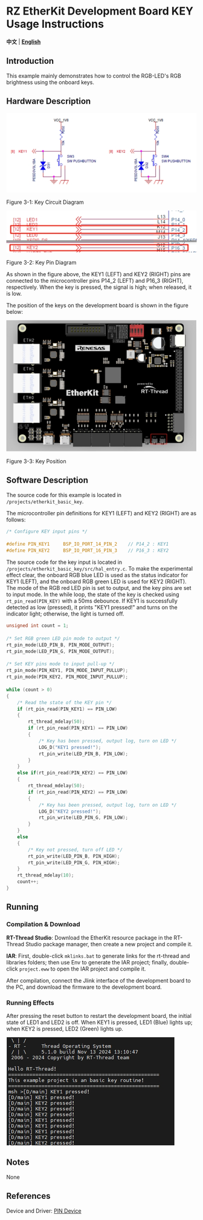 # RZ EtherKit Development Board KEY Usage Instructions

**中文** | [**English**](./README.md)

## Introduction

This example mainly demonstrates how to control the RGB-LED's RGB brightness using the onboard keys.

## Hardware Description

![img](./figures/wps23.jpg)

Figure 3-1: Key Circuit Diagram

![img](./figures/wps24.jpg)

Figure 3-2: Key Pin Diagram

As shown in the figure above, the KEY1 (LEFT) and KEY2 (RIGHT) pins are connected to the microcontroller pins P14_2 (LEFT) and P16_3 (RIGHT), respectively. When the key is pressed, the signal is high; when released, it is low.

The position of the keys on the development board is shown in the figure below:

![img](./figures/wps25.jpg)

Figure 3-3: Key Position

## Software Description

The source code for this example is located in `/projects/etherkit_basic_key`.

The microcontroller pin definitions for KEY1 (LEFT) and KEY2 (RIGHT) are as follows:

```c
/* Configure KEY input pins */

#define PIN_KEY1     BSP_IO_PORT_14_PIN_2    // P14_2 : KEY1
#define PIN_KEY2     BSP_IO_PORT_16_PIN_3    // P16_3 : KEY2
```
The source code for the key input is located in `/projects/etherkit_basic_key/src/hal_entry.c`. To make the experimental effect clear, the onboard RGB blue LED is used as the status indicator for KEY1 (LEFT), and the onboard RGB green LED is used for KEY2 (RIGHT). The mode of the RGB red LED pin is set to output, and the key pins are set to input mode. In the while loop, the state of the key is checked using `rt_pin_read(PIN_KEY)` with a 50ms debounce. If KEY1 is successfully detected as low (pressed), it prints "KEY1 pressed!" and turns on the indicator light; otherwise, the light is turned off.

```c
unsigned int count = 1;

/* Set RGB green LED pin mode to output */
rt_pin_mode(LED_PIN_B, PIN_MODE_OUTPUT);
rt_pin_mode(LED_PIN_G, PIN_MODE_OUTPUT);

/* Set KEY pins mode to input pull-up */
rt_pin_mode(PIN_KEY1, PIN_MODE_INPUT_PULLUP);
rt_pin_mode(PIN_KEY2, PIN_MODE_INPUT_PULLUP);

while (count > 0)
{
    /* Read the state of the KEY pin */
    if (rt_pin_read(PIN_KEY1) == PIN_LOW)
    {
        rt_thread_mdelay(50);
        if (rt_pin_read(PIN_KEY1) == PIN_LOW)
        {
            /* Key has been pressed, output log, turn on LED */
            LOG_D("KEY1 pressed!");
            rt_pin_write(LED_PIN_B, PIN_LOW);
        }
    }
    else if(rt_pin_read(PIN_KEY2) == PIN_LOW)
    {
        rt_thread_mdelay(50);
        if (rt_pin_read(PIN_KEY2) == PIN_LOW)
        {
            /* Key has been pressed, output log, turn on LED */
            LOG_D("KEY2 pressed!");
            rt_pin_write(LED_PIN_G, PIN_LOW);
        }
    }
    else
    {
        /* Key not pressed, turn off LED */
        rt_pin_write(LED_PIN_B, PIN_HIGH);
        rt_pin_write(LED_PIN_G, PIN_HIGH);
    }
    rt_thread_mdelay(10);
    count++;
}

```

## Running

### Compilation & Download

**RT-Thread Studio**: Download the EtherKit resource package in the RT-Thread Studio package manager, then create a new project and compile it.

**IAR**: First, double-click `mklinks.bat` to generate links for the rt-thread and libraries folders; then use Env to generate the IAR project; finally, double-click `project.eww` to open the IAR project and compile it.

After compilation, connect the Jlink interface of the development board to the PC, and download the firmware to the development board.

### Running Effects

After pressing the reset button to restart the development board, the initial state of LED1 and LED2 is off. When KEY1 is pressed, LED1 (Blue) lights up; when KEY2 is pressed, LED2 (Green) lights up.

![img](./figures/wps26.jpg)

## Notes

None

## References

Device and Driver: [PIN Device](#/rt-thread-version/rt-thread-standard/programming-manual/device/pin/pin)

